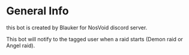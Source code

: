 # General Info
this bot is created by Blauker for NosVoid discord server.

This bot will notify to the tagged user when a raid starts (Demon raid or Angel raid).
